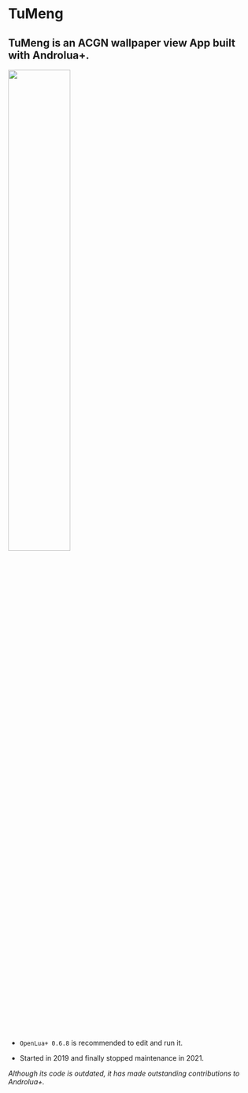 # TuMeng

## TuMeng is an ACGN wallpaper view App built with Androlua+.

<img src="https://wx3.sinaimg.cn/large/005WsnUygy1gzrztyu4hsj30sg0cygo2.jpg" width="50%">

- `OpenLua+ 0.6.8` is recommended to edit and run it.

- Started in 2019 and finally stopped maintenance in 2021.

*Although its code is outdated, it has made outstanding contributions to Androlua+.*

